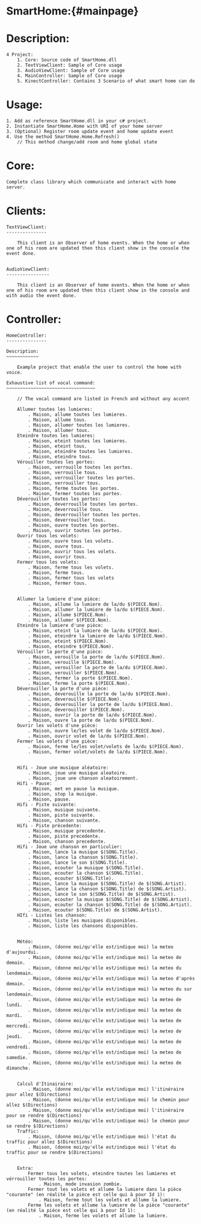 
SmartHome:{#mainpage}
==========

Description:
============

	4 Project:
		1. Core: Source code of SmartHome.dll
		2. TextViewClient: Sample of Core usage
		3. AudioViewClient: Sample of Core usage
		4. MainController: Sample of Core usage
		5. KinectController: Contains 3 Scenario of what smart home can do
		
		
Usage:
======

	1. Add as reference SmartHome.dll in your c# project.
	2. Instantiate SmartHome.Home with URI of your home server
	3. (Optional) Register room update event and home update event
	4. Use the method SmartHome.Home.Refresh()
		// This method change/add room and home global state
	
	
Core:
=====

	Complete class library which communicate and interact with home server.


Clients:
========
		
	TextViewClient:
	---------------

		This client is an Observer of home events. When the home or when one of his room are updated then this client show in the console the event done.
			
			
	AudioViewClient:
	----------------

		This client is an Observer of home events. When the home or when one of his room are updated then this client show in the console and with audio the event done.



Controller:
===========

	HomeController:
	---------------

	Description:
	~~~~~~~~~~~~

		Example project that enable the user to control the home with voice.

	Exhaustive list of vocal command:
	~~~~~~~~~~~~~~~~~~~~~~~~~~~~~~~~~

		// The vocal command are listed in French and without any accent

		Allumer toutes les lumieres:
			. Maison, allume toutes les lumieres.
			. Maison, allume tous.
			. Maison, allumer toutes les lumieres.
			. Maison, allumer tous.
		Eteindre toutes les lumieres:
			. Maison, eteint toutes les lumieres.
			. Maison, eteint tous.
			. Maison, eteindre toutes les lumieres.
			. Maison, eteindre tous.
		Vérouiller toutes les portes:
			. Maison, verrouille toutes les portes.
			. Maison, verrouille tous.
			. Maison, verrouiller toutes les portes.
			. Maison, verrouiller tous.
			. Maison, ferme toutes les portes.
			. Maison, fermer toutes les portes.
		Déverouiller toutes les portes:
			. Maison, deverrouille toutes les portes.
			. Maison, deverrouille tous.
			. Maison, deverrouiller toutes les portes.
			. Maison, deverrouiller tous.
			. Maison, ouvre toutes les portes.
			. Maison, ouvrir toutes les portes.
		Ouvrir tous les volets:
			. Maison, ouvre tous les volets.
			. Maison, ouvre tous.
			. Maison, ouvrir tous les volets.
			. Maison, ouvrir tous.
		Fermer tous les volets:
			. Maison, ferme tous les volets.
			. Maison, ferme tous.
			. Maison, fermer tous les volets
			. Maison, fermer tous.
		
		
		Allumer la lumiere d'une pièce:
			. Maison, allume la lumiere de la/du $(PIECE.Nom).
			. Maison, allumer la lumiere de la/du $(PIECE.Nom).
			. Maison, allume $(PIECE.Nom).
			. Maison, allumer $(PIECE.Nom).
		Eteindre la lumiere d'une pièce:
			. Maison, eteint la lumiere de la/du $(PIECE.Nom).
			. Maison, eteindre la lumiere de la/du $(PIECE.Nom).
			. Maison, eteint $(PIECE.Nom).
			. Maison, eteindre $(PIECE.Nom).
		Vérouiller la porte d'une pièce:
			. Maison, verouille la porte de la/du $(PIECE.Nom).
			. Maison, verouille $(PIECE.Nom).
			. Maison, verouiller la porte de la/du $(PIECE.Nom).
			. Maison, verouiller $(PIECE.Nom).
			. Maison, fermer la porte $(PIECE.Nom).
			. Maison, ferme la porte $(PIECE.Nom).
		Déverouiller la porte d'une pièce:
			. Maison, deverouille la porte de la/du $(PIECE.Nom).
			. Maison, deverouille $(PIECE.Nom).
			. Maison, deverouiller la porte de la/du $(PIECE.Nom).
			. Maison, deverouiller $(PIECE.Nom).
			. Maison, ouvrir la porte de la/du $(PIECE.Nom).
			. Maison, ouvre la porte de la/du $(PIECE.Nom).
		Ouvrir les volets d'une pièce:
			. Maison, ouvre le/les volet de la/du $(PIECE.Nom).
			. Maison, ouvrir volet de la/du $(PIECE.Nom).
		Fermer les volets d'une pièce:
			. Maison, ferme le/les volet/volets de la/du $(PIECE.Nom).
			. Maison, fermer volet/volets de la/du $(PIECE.Nom).
		
		
		Hifi - Joue une musique aléatoire:
			. Maison, joue une musique aleatoire.
			. Maison, joue une chanson aleatoirement.
		Hifi - Pause:
			. Maison, met en pause la musique.
			. Maison, stop la musique.
			. Maison, pause.
		Hifi - Piste suivante:
			. Maison, musique suivante.
			. Maison, piste suivante.
			. Maison, chanson suivante.
		Hifi - Piste précedente:
			. Maison, musique precedente.
			. Maison, piste precedente.
			. Maison, chanson precedente.
		Hifi - Joue une chanson en particulier:
			. Maison, lance la musique $(SONG.Title).
			. Maison, lance la chanson $(SONG.Title).
			. Maison, lance le son $(SONG.Title).
			. Maison, ecouter la musique $(SONG.Title).
			. Maison, ecouter la chanson $(SONG.Title).
			. Maison, ecouter $(SONG.Title).
			. Maison, lance la musique $(SONG.Title) de $(SONG.Artist).
			. Maison, lance la chanson $(SONG.Title) de $(SONG.Artist).
			. Maison, lance le son $(SONG.Title) de $(SONG.Artist).
			. Maison, ecouter la musique $(SONG.Title) de $(SONG.Artist).
			. Maison, ecouter la chanson $(SONG.Title) de $(SONG.Artist).
			. Maison, ecouter $(SONG.Title) de $(SONG.Artist).
		HIfi - Listes les chanson:
			. Maison, liste les musiques disponibles.
			. Maison, liste les chansons disponibles.
		
		
		Météo:
			. Maison, (donne moi/qu'elle est/indique moi) la meteo d'aujourdui.
			. Maison, (donne moi/qu'elle est/indique moi) la meteo de demain.
			. Maison, (donne moi/qu'elle est/indique moi) la meteo du lendemain.
			. Maison, (donne moi/qu'elle est/indique moi) la meteo d'après demain.
			. Maison, (donne moi/qu'elle est/indique moi) la meteo du sur lendemain.
			. Maison, (donne moi/qu'elle est/indique moi) la meteo de lundi.
			. Maison, (donne moi/qu'elle est/indique moi) la meteo de mardi.
			. Maison, (donne moi/qu'elle est/indique moi) la meteo de mercredi.
			. Maison, (donne moi/qu'elle est/indique moi) la meteo de jeudi.
			. Maison, (donne moi/qu'elle est/indique moi) la meteo de vendredi.
			. Maison, (donne moi/qu'elle est/indique moi) la meteo de samedie.
			. Maison, (donne moi/qu'elle est/indique moi) la meteo de dimanche.
		
		
		Calcul d'Itinairaire:
			. Maison, (donne moi/qu'elle est/indique moi) l'itinéraire pour allez $(Directions)
			. Maison, (donne moi/qu'elle est/indique moi) le chemin pour allez $(Directions)
			. Maison, (donne moi/qu'elle est/indique moi) l'itinéraire pour se rendre $(Directions)
			. Maison, (donne moi/qu'elle est/indique moi) le chemin pour se rendre $(Directions)
		Traffic:
			. Maison, (donne moi/qu'elle est/indique moi) l'état du traffic pour allez $(Directions)
			. Maison, (donne moi/qu'elle est/indique moi) l'état du traffic pour se rendre $(Directions)
			
			
		Extra:
			Fermer tous les volets, eteindre toutes les lumieres et vérrouiller toutes les portes:
				. Maison, mode invasion zombie.
			Fermer tout les volets et allume la lumiere dans la pièce "courante" (en réalité la pièce est celle qui à pour Id 1):
				. Maison, ferme tout les volets et allume la lumiere.
			Ferme les volets et allume la lumiere de la pièce "courante" (en réalité la pièce est celle qui à pour Id 1):
				. Maison, ferme les volets et allume la lumiere.
				






